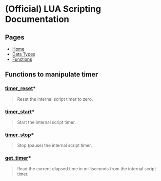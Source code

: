 
# (Official) LUA Scripting Documentation

## Pages

- [Home](../../index)
- [Data Types](../data-types)
- [Functions](../functions)

## Functions to manipulate timer

### [timer_reset](timer/timer_reset)*

> Reset the internal script timer to zero.

### [timer_start](timer/timer_start)*

> Start the internal script timer.

### [timer_stop](timer/timer_stop)*

> Stop (pause) the internal script timer.

### [get_timer](timer/get_timer)*

> Read the current elapsed time in milliseconds from the internal script timer.
